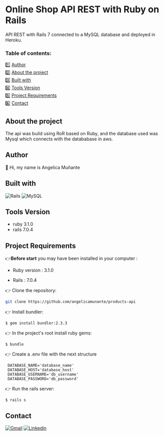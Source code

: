 # Online Shop API REST with Ruby on Rails

API REST with Rails 7 connected to a MySQL database and deployed in Heroku.

<!-- TABLE OF CONTENTS -->
<h3>Table of contents:</h3>

1️⃣ <a href="#author">Author</a>\
2️⃣ <a href="#about-the-project">About the project</a>\
3️⃣ <a href="#built-with">Built with</a>\
4️⃣ <a href="#tools-version">Tools Version</a>\
5️⃣ <a href="#project-requirements">Project Requirements</a>\
6️⃣ <a href="#contact">Contact</a>

<!-- ABOUT THE PROJECT -->
## About the project
The api was build using RoR based on Ruby, and the database used was Mysql which connects with the datababase in aws.

<!-- AUTHOR -->
## Author

👋 Hi, my name is Angelica Muñante

<!-- BUITL WITH -->
## Built with

![Rails] ![MySQL]

<!-- TOOLS VERSION -->
## Tools Version
- ruby 3.1.0
- rails 7.0.4

<!-- PROJECT REQUIREMENTS -->
## Project Requirements

👉**Before start** you may have been installed in your computer :

* Ruby version : 3.1.0

* Rails : 7.0.4

👉 Clone the repository:
   ```sh
   git clone https://github.com/angelicamunante/products-api
   ```
👉 Install bundler:

    $ gem install bundler:2.3.3
    

👉 In the project's root install ruby gems:

    $ bundle
    
👉  Create a .env file with the next structure 
   
   ```
    DATABASE_NAME='database_name'
    DATABASE_HOST='database_host'
    DATABASE_USERNAME='db_username'
    DATABASE_PASSWORD='db_password'
   ```
   
👉 Run the rails server:

    $ rails s
    
<!-- CONTACT -->
## Contact

[![Gmail][Gmail]][Gmail-url] [![Linkedin][Linkedin]][Linkedin-url]


<!-- MARKDOWN LINKS & IMAGES -->
[Rails]:https://img.shields.io/badge/rails-%23CC0000.svg?style=for-the-badge&logo=ruby-on-rails&logoColor=white
[MySQL]:https://img.shields.io/badge/mysql-%2300f.svg?style=for-the-badge&logo=mysql&logoColor=white
[Gmail]: https://img.shields.io/badge/Gmail-D14836?style=for-the-badge&logo=gmail&logoColor=white
[Gmail-url]: mailto:angelica.munante.galindo@gmail.com
[Linkedin]: https://img.shields.io/badge/linkedin-%230077B5.svg?style=for-the-badge&logo=linkedin&logoColor=white
[Linkedin-url]: https://www.linkedin.com/in/angelica-mu%C3%B1ante-3602a6251//
